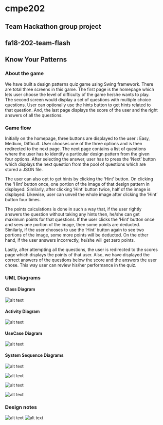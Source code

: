 # cmpe202

## Team Hackathon group project

## fa18-202-team-flash

## Know Your Patterns

### About the game

We have built a design patterns quiz game using Swing framework. There are total three screens in this game. The first page is the homepage which lets user choose the level of difficulty of the game he/she wants to play. The second screen would display a set of questions with multiple choice questions. User can optionally use the hints button to get hints related to that question. And, the last page displays the score of the user and the right answers of all the questions.

### Game flow

Initially on the homepage, three buttons are displayed to the user : Easy, Medium, Difficult. User chooses one of the three options and is then redirected to the next page. The next page contains a list of questions where the user has to identify a particular design pattern from the given four options. After selecting the answer, user has to press the ‘Next’ button which displays the next question from the pool of questions which are stored a JSON file.

The user can also opt to get hints by clicking the ‘Hint’ button. On clicking the ‘Hint’ button once, one portion of the image of that design pattern in displayed. Similarly, after clicking ‘Hint’ button twice, half of the image is displayed. Likewise, user can unveil the whole image after clicking the ‘Hint’ button four times.

The points calculations is done in such a way that, if the user rightly answers the question without taking any hints then, he/she can get maximum points for that questions. If the user clicks the ‘Hint’ button once and sees one portion of the image, then some points are deducted. Similarly, if the user chooses to use the ‘Hint’ button again to see two portions of the image, some more points will be deducted. On the other hand, if the user answers incorrectly, he/she will get zero points.

Lastly, after attempting all the questions, the user is redirected to the scores page which displays the points of that user. Also, we have displayed the correct answers of the questions below the score and the answers the user chose. This way user can review his/her performance in the quiz.  

### UML Diagrams
 
#### Class Diagram
![alt text](https://github.com/nguyensjsu/fa18-202-team-flash/blob/master/UML_diagrams_images/Class_Diagram.png)

#### Activity Diagram
![alt text](https://github.com/nguyensjsu/fa18-202-team-flash/blob/master/UML_diagrams_images/Activity_Diagram.png)

#### UseCase Diagram
![alt text](https://github.com/nguyensjsu/fa18-202-team-flash/blob/master/UML_diagrams_images/UseCase_Diagram.png)

#### System Sequence Diagrams
![alt text](https://github.com/nguyensjsu/fa18-202-team-flash/blob/master/UML_diagrams_images/System_Sequence_1.png)

![alt text](https://github.com/nguyensjsu/fa18-202-team-flash/blob/master/UML_diagrams_images/System_Sequence_2.png)

![alt text](https://github.com/nguyensjsu/fa18-202-team-flash/blob/master/UML_diagrams_images/System_Sequence_3.png)

![alt text](https://github.com/nguyensjsu/fa18-202-team-flash/blob/master/UML_diagrams_images/System_Sequence_4.png)


### Design notes
![alt text](https://github.com/nguyensjsu/fa18-202-team-flash/blob/master/designImages/brainstorming1.jpg)
![alt text](https://github.com/nguyensjsu/fa18-202-team-flash/blob/master/designImages/brainstorming2.jpg)


